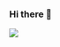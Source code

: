 ### Hi there 👋
<img src='https://github-readme-stats.vercel.app/api?username=MeysamKhorshidi&show_icons=true&theme=radical' />

